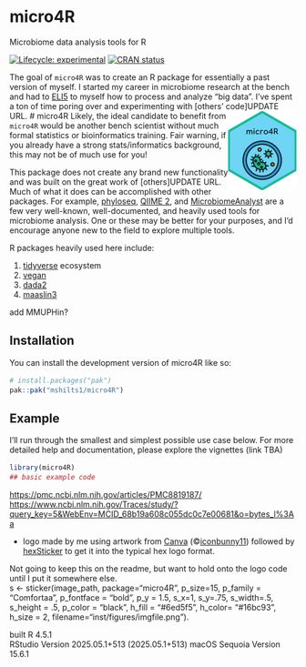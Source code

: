 
<!-- README.md is generated from README.Rmd. Please edit that file -->

# micro4R

Microbiome data analysis tools for R

<!-- badges: start -->

[![Lifecycle:
experimental](https://img.shields.io/badge/lifecycle-experimental-orange.svg)](https://lifecycle.r-lib.org/articles/stages.html#experimental)
[![CRAN
status](https://www.r-pkg.org/badges/version/micro4R)](https://CRAN.R-project.org/)
<!-- badges: end -->

The goal of `micro4R` was to create an R package for essentially a past
version of myself. I started my career in microbiome research at the
bench and had to
[ELI5](https://media0.giphy.com/media/v1.Y2lkPTc5MGI3NjExY3hrYzg1a2I2eGtuNWIwYTRqNDMzNGE0cWlkNGE5OXB4ZHV1YXY4dCZlcD12MV9pbnRlcm5hbF9naWZfYnlfaWQmY3Q9Zw/WsNbxuFkLi3IuGI9NU/giphy.gif)
to myself how to process and analyze “big data”. I’ve spent a ton of
time poring over and experimenting with \[others’ code\]UPDATE URL. \#
micro4R
<a href="https://mshilts1.github.io/micro4R/"><img src="man/figures/logo.png" align="right" height="139" alt="micro4R website" /></a>
Likely, the ideal candidate to benefit from `micro4R` would be another
bench scientist without much formal statistics or bioinformatics
training. Fair warning, if you already have a strong stats/informatics
background, this may not be of much use for you!

This package does not create any brand new functionality and was built
on the great work of \[others\]UPDATE URL. Much of what it does can be
accomplished with other packages. For example,
[phyloseq](https://bioconductor.org/packages/release/bioc/html/phyloseq.html),
[QIIME 2](https://qiime2.org), and
[MicrobiomeAnalyst](https://www.microbiomeanalyst.ca) are a few very
well-known, well-documented, and heavily used tools for microbiome
analysis. One or these may be better for your purposes, and I’d
encourage anyone new to the field to explore multiple tools.

R packages heavily used here include:  
1. [tidyverse](https://tidyverse.tidyverse.org) ecosystem  
2. [vegan](https://cran.r-project.org/web/packages/vegan/index.html)  
3. [dada2](https://benjjneb.github.io/dada2/)  
4. [maaslin3](https://huttenhower.sph.harvard.edu/maaslin3/)

add MMUPHin?

## Installation

You can install the development version of micro4R like so:

``` r
# install.packages("pak")
pak::pak("mshilts1/micro4R")
```

## Example

I’ll run through the smallest and simplest possible use case below. For
more detailed help and documentation, please explore the vignettes (link
TBA)

``` r
library(micro4R)
## basic example code
```

<https://pmc.ncbi.nlm.nih.gov/articles/PMC8819187/>
<https://www.ncbi.nlm.nih.gov/Traces/study/?query_key=5&WebEnv=MCID_68b19a608c055dc0c7e00681&o=bytes_l%3Aa>

- logo made by me using artwork from [Canva](https://www.canva.com/)
  (©[iconbunny11](https://www.canva.com/p/id/BAClqvm1MBE/)) followed by
  [hexSticker](https://github.com/GuangchuangYu/hexSticker) to get it
  into the typical hex logo format.

Not going to keep this on the readme, but want to hold onto the logo
code until I put it somewhere else.  
s \<- sticker(image_path, package=“micro4R”, p_size=15, p_family =
“Comfortaa”, p_fontface = “bold”, p_y = 1.5, s_x=1, s_y=.75, s_width=.5,
s_height = .5, p_color = “black”, h_fill = “\#6ed5f5”, h_color=
“\#16bc93”, h_size = 2, filename=“inst/figures/imgfile.png”).

built R 4.5.1  
RStudio Version 2025.05.1+513 (2025.05.1+513) macOS Sequoia Version
15.6.1
